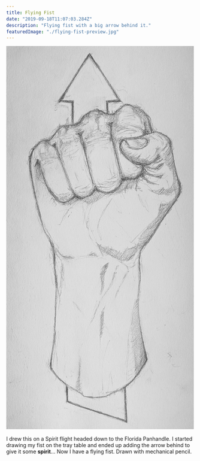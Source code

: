 ```yaml
---
title: Flying Fist
date: "2019-09-18T11:07:03.284Z"
description: "Flying fist with a big arrow behind it."
featuredImage: "./flying-fist-preview.jpg"
---
```


![Flying Fist](./flying-fist.jpg)

I drew this on a Spirit flight headed down to the Florida Panhandle. I started drawing my fist on the tray table and ended up adding the arrow behind to give it some **spirit**... Now I have a flying fist. Drawn with mechanical pencil.
